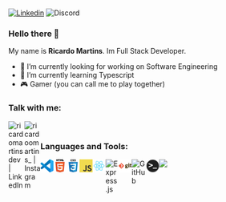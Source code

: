 <div style="display: inline_block"><br>
    
[![Linkedin](https://img.shields.io/badge/-LinkedIn-060606?style=flat&labelColor=0D0D0D&logo=Linkedin&Color=white)](https://www.linkedin.com/in/ricardomartinsdev/)
![Discord](https://img.shields.io/badge/Discord-c4rd%233991-%237289DA?style=flat&labelColor=0D0D0D&logo=discord&Color=white)
    
</div>

### Hello there 👋
My name is **Ricardo Martins**. Im Full Stack Developer.

- 🔭 I’m currently looking for working on Software Engineering
- 🌱 I’m currently learning Typescript
- 🎮 Gamer (you can call me to play together)

### Talk with me:
[<img align="left" alt="ricardomartinsdev | LinkedIn" width="32px" src="https://img.icons8.com/color/48/000000/linkedin.png" />][linkedin]
[<img align="left" alt="ricardoomartins_ | Instagram" width="32px" src="https://img.icons8.com/fluency/48/000000/instagram-new.png" />][instagram]
<br />

### Languages and Tools:
<!--Icons 8 -->
<img align="left" alt="Visual Studio Code" width="26px" src="https://raw.githubusercontent.com/github/explore/80688e429a7d4ef2fca1e82350fe8e3517d3494d/topics/visual-studio-code/visual-studio-code.png" />
<img align="left" alt="HTML5" width="26px" src="https://raw.githubusercontent.com/github/explore/80688e429a7d4ef2fca1e82350fe8e3517d3494d/topics/html/html.png" />
<img align="left" alt="CSS3" width="26px" src="https://raw.githubusercontent.com/github/explore/80688e429a7d4ef2fca1e82350fe8e3517d3494d/topics/css/css.png" />
<img align="left" alt="JavaScript" width="26px" src="https://raw.githubusercontent.com/github/explore/80688e429a7d4ef2fca1e82350fe8e3517d3494d/topics/javascript/javascript.png" />
<img align="left" alt="React" width="26px" src="https://raw.githubusercontent.com/github/explore/80688e429a7d4ef2fca1e82350fe8e3517d3494d/topics/react/react.png" />
<img align="left" alt="Express.js" width="26px" src="https://img.icons8.com/fluency/48/undefined/node-js.png"/>
<img align="left" alt="Git" width="26px" src="https://raw.githubusercontent.com/github/explore/80688e429a7d4ef2fca1e82350fe8e3517d3494d/topics/git/git.png" />
<img align="left" alt="GitHub" width="29px" src="https://img.icons8.com/stickers/42/000000/github.png" />
<img align="left" alt="Terminal" width="26px" src="https://raw.githubusercontent.com/github/explore/80688e429a7d4ef2fca1e82350fe8e3517d3494d/topics/terminal/terminal.png" />
<img align="left" width="30px" src="https://img.icons8.com/fluency/42/000000/pop-os-logo.png"/>




[instagram]: https://www.instagram.com/ricardoomartins_/
[linkedin]: https://linkedin.com/in/ricardomartinsdev
